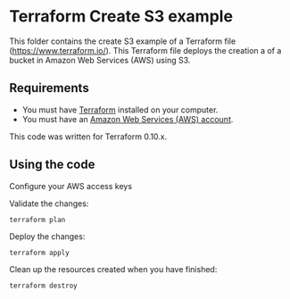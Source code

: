 # Terraform Create S3 example

This folder contains the create S3 example of a Terraform file (https://www.terraform.io/).
This Terraform file deploys the creation a of a bucket in Amazon Web Services (AWS) using S3.

## Requirements

* You must have [Terraform](https://www.terraform.io/) installed on your computer. 
* You must have an [Amazon Web Services (AWS) account](http://aws.amazon.com/).

This code was written for Terraform 0.10.x.

## Using the code

Configure your AWS access keys

Validate the changes:

```
terraform plan
```

Deploy the changes:

```
terraform apply
```

Clean up the resources created when you have finished:

```
terraform destroy
```